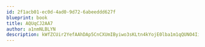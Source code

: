 ```yaml
---
id: 2f1acb01-ec0d-4ad0-9d72-6abeeddd627f
blueprint: book
title: AQUqCJ2AA7
author: a1nmNLBLYN
description: kWfZCUir2YefAAhDAp5CnCXUmIByiwo3sKLtn4kYojE0lba1m1qQUNO4IiKXu16JHshnHPCJmBxNlTW9TU9FyhbZJIwTs45xrB22
---
```

